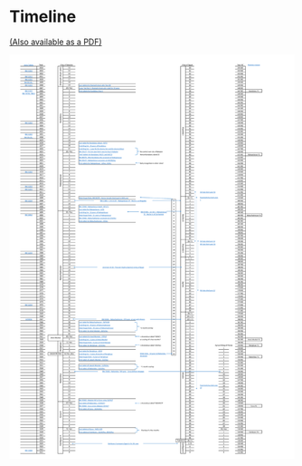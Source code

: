 # Timeline

[(Also available as a PDF)](../../timelines/chapter_2_babylon.pdf)

![chapter_2_babylon](../../timelines/chapter_2_babylon.svg)
